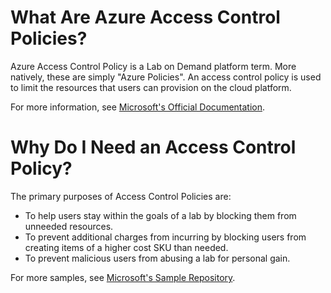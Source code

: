 # What Are Azure Access Control Policies?
Azure Access Control Policy is a Lab on Demand platform term. More natively, these are simply "Azure Policies". An access control policy is used to limit the resources that users can provision on the cloud platform. 

For more information, see [Microsoft's Official Documentation](https://docs.microsoft.com/en-us/azure/governance/policy/overview).

# Why Do I Need an Access Control Policy?
The primary purposes of Access Control Policies are:
  - To help users stay within the goals of a lab by blocking them from unneeded resources.
  - To prevent additional charges from incurring by blocking users from creating items of a higher cost SKU than needed.
  - To prevent malicious users from abusing a lab for personal gain.
  
For more samples, see [Microsoft's Sample Repository](https://docs.microsoft.com/en-us/azure/governance/policy/samples/index).
